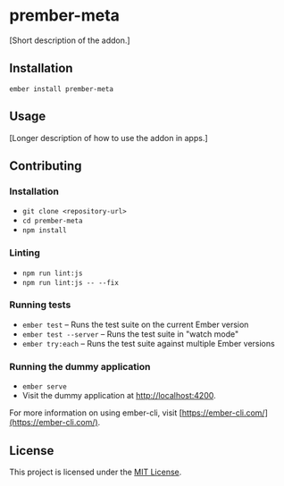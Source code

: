 prember-meta
==============================================================================

[Short description of the addon.]

Installation
------------------------------------------------------------------------------

```
ember install prember-meta
```


Usage
------------------------------------------------------------------------------

[Longer description of how to use the addon in apps.]


Contributing
------------------------------------------------------------------------------

### Installation

* `git clone <repository-url>`
* `cd prember-meta`
* `npm install`

### Linting

* `npm run lint:js`
* `npm run lint:js -- --fix`

### Running tests

* `ember test` – Runs the test suite on the current Ember version
* `ember test --server` – Runs the test suite in "watch mode"
* `ember try:each` – Runs the test suite against multiple Ember versions

### Running the dummy application

* `ember serve`
* Visit the dummy application at [http://localhost:4200](http://localhost:4200).

For more information on using ember-cli, visit [https://ember-cli.com/](https://ember-cli.com/).

License
------------------------------------------------------------------------------

This project is licensed under the [MIT License](LICENSE.md).
